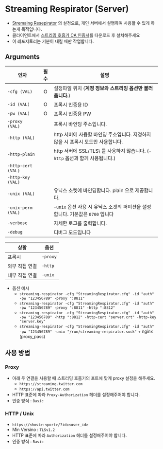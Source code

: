 # Streaming Respirator (Server)

- [Stremaing Resepirator](https://github.com/RyuaNerin/StreamingRespirator) 의 설정으로, 개인 서버에서 실행하여 사용할 수 있게 하는게 목적입니다.
- 클라이언트에서 [스트리밍 호흡기 CA 인증서](https://raw.githubusercontent.com/RyuaNerin/StreamingRespirator/master/StreamingRespirator/Certificate/ca.crt)를 다운로드 후 설치해주세요
- 이 레포지토리는 기분이 내킬 때만 작업합니다.

## Arguments

|인자|필수|설명|
|----|:--:|-|
|`-cfg (VAL)`|O|설정파일 위치 (**계정 정보와 스트리밍 옵션만 불러옵니다.**)|
|`-id (VAL)`|O|프록시 인증용 ID|
|`-pw (VAL)`|O|프록시 인증용 PW|
|`-proxy (VAL)`||프록시 바인딩 주소입니다.|
|`-http (VAL)`||http 서버에 사용할 바인딩 주소입니다. 지정하지 않을 시 프록시 모드만 사용합니다.|
|`-http-plain`||http 서버에 SSL/TLS\ 를 사용하지 않습니다. (`-http` 옵션과 함께 사용됩니다.)|
|`-http-cert (VAL)`|||http 서버에 사용할 SSL/TLS 인증서입니다.|
|`-http-key (VAL)`|||http 서버에 사용할 SSL/TLS 인증서입니다.|
|`-unix (VAL)`||유닉스 소켓에 바인딩합니다. plain 으로 제공합니다.|
|`-unix-perm (VAL)`||`-unix` 옵션 사용 시 유닉스 소켓의 퍼미션을 설정합니다. 기본값은 `0700` 입니다|
|`-verbose`||자세한 로그를 출력합니다.|
|`-debug`||디버그 모드입니다|

|상황|옵션|
|----|-|
|프록시|`-proxy`|
|외부 직접 연결|`-http`|
|내부 직접 연결|`-unix`|

- 옵션 예시
    - `streaming-respirator -cfg "StreamingRespirator.cfg" -id "auth" -pw "123456789" -proxy ":8811"`
    - `streaming-respirator -cfg "StreamingRespirator.cfg" -id "auth" -pw "123456789" -proxy ":8811" -http ":8812"`
    - `streaming-respirator -cfg "StreamingRespirator.cfg" -id "auth" -pw "123456789" -http ":8812" -http-cert "server.crt" -http-key "server.key"`
    - `streaming-respirator -cfg "StreamingRespirator.cfg" -id "auth" -pw "123456789" -unix "/run/streaming-respirator.sock"` + nginx (proxy_pass)

## 사용 방법

### Proxy

- 아래 두 연결을 사용할 때 스트리밍 호흡기의 포트에 맞게 proxy 설정을 해주세요.
    - `https://streaming.twitter.com`
    - `https://api.twitter.com`
- HTTP 표준에 따라 `Proxy-Authorization` 헤더를 설정해주어야 합니다.
- 인증 방식 : `Basic`

### HTTP / Unix

- `https://<host>:<port>/?id=<user_id>`
- Min Versino : `TLSv1.2`
- HTTP 표준에 따라 `Authorization` 헤더를 설정해주어야 합니다.
- 인증 방식 : `Basic`
